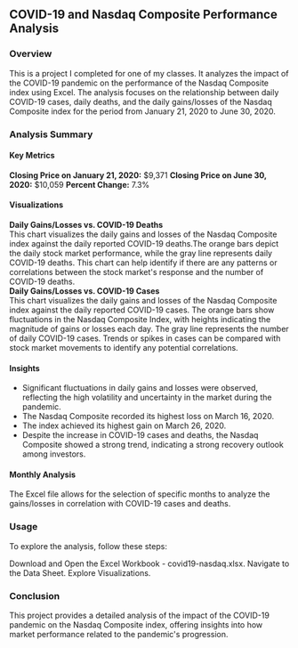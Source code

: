 ## COVID-19 and Nasdaq Composite Performance Analysis
### Overview
This is a project I completed for one of my classes. It analyzes the impact of the COVID-19 pandemic on the performance of the Nasdaq Composite index using Excel. The analysis focuses on the relationship between daily COVID-19 cases, daily deaths, and the daily gains/losses of the Nasdaq Composite index for the period from January 21, 2020 to June 30, 2020.
  
### Analysis Summary
#### Key Metrics
**Closing Price on January 21, 2020:** $9,371
**Closing Price on June 30, 2020:** $10,059
**Percent Change:** 7.3%

#### Visualizations
**Daily Gains/Losses vs. COVID-19 Deaths**<br>
This chart visualizes the daily gains and losses of the Nasdaq Composite index against the daily reported COVID-19 deaths.The orange bars depict the daily stock market performance, while the gray line represents daily COVID-19 deaths. This chart can help identify if there are any patterns or correlations between the stock market's response and the number of COVID-19 deaths. <br>
**Daily Gains/Losses vs. COVID-19 Cases**<br>
This chart visualizes the daily gains and losses of the Nasdaq Composite index against the daily reported COVID-19 cases. The orange bars show fluctuations in the Nasdaq Composite Index, with heights indicating the magnitude of gains or losses each day. The gray line represents the number of daily COVID-19 cases. Trends or spikes in cases can be compared with stock market movements to identify any potential correlations.

#### Insights
- Significant fluctuations in daily gains and losses were observed, reflecting the high volatility and uncertainty in the market during the pandemic.
- The Nasdaq Composite recorded its highest loss on March 16, 2020.
- The index achieved its highest gain on March 26, 2020.
- Despite the increase in COVID-19 cases and deaths, the Nasdaq Composite showed a strong trend, indicating a strong recovery outlook among investors.
  
#### Monthly Analysis
The Excel file allows for the selection of specific months to analyze the gains/losses in correlation with COVID-19 cases and deaths.

### Usage
To explore the analysis, follow these steps:

Download and Open the Excel Workbook - covid19-nasdaq.xlsx.
Navigate to the Data Sheet.
Explore Visualizations.

### Conclusion
This project provides a detailed analysis of the impact of the COVID-19 pandemic on the Nasdaq Composite index, offering insights into how market performance related to the pandemic's progression.
